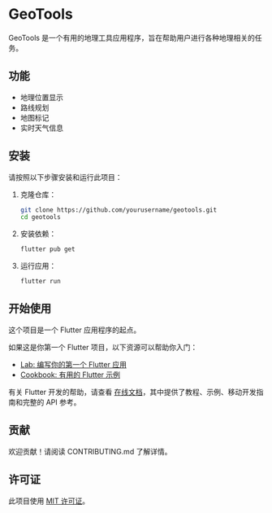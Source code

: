 # GeoTools

GeoTools 是一个有用的地理工具应用程序，旨在帮助用户进行各种地理相关的任务。

## 功能

- 地理位置显示
- 路线规划
- 地图标记
- 实时天气信息

## 安装

请按照以下步骤安装和运行此项目：

1. 克隆仓库：

   ```sh
   git clone https://github.com/yourusername/geotools.git
   cd geotools
   ```

2. 安装依赖：

   ```sh
   flutter pub get
   ```

3. 运行应用：
   ```sh
   flutter run
   ```

## 开始使用

这个项目是一个 Flutter 应用程序的起点。

如果这是你第一个 Flutter 项目，以下资源可以帮助你入门：

- [Lab: 编写你的第一个 Flutter 应用](https://docs.flutter.dev/get-started/codelab)
- [Cookbook: 有用的 Flutter 示例](https://docs.flutter.dev/cookbook)

有关 Flutter 开发的帮助，请查看 [在线文档](https://docs.flutter.dev/)，其中提供了教程、示例、移动开发指南和完整的 API 参考。

## 贡献

欢迎贡献！请阅读 CONTRIBUTING.md 了解详情。

## 许可证

此项目使用 [MIT 许可证](LICENSE)。
